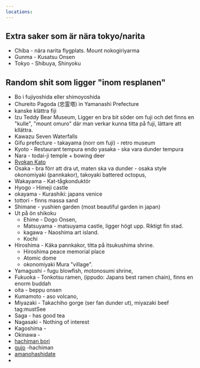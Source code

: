 ```yaml
---
locations: 
---
```


## Extra saker som är nära tokyo/narita
* Chiba - nära narita flygplats. Mount nokogiriyarma
* Gunma - Kusatsu Onsen
* Tokyo - Shibuya, Shinyoku


## Random shit som ligger "inom resplanen"
* Bo i fujiyoshida eller shimoyoshida
* Chureito Pagoda (忠霊塔) in Yamanashi Prefecture
* kanske klättra fiji
* Izu Teddy Bear Museum, Ligger en bra bit söder om fuji och det finns en "kulle", "mount omuro" där man verkar kunna titta på fuji, lättare att kllättra. 
* Kawazu Seven Waterfalls
* Gifu prefecture - takayama (norr om fuji) - retro museum
* Kyoto - Restaurant tempura endo yasaka - ska vara dunder tempura
* Nara - todai-ji temple + bowing deer
 * [Ryokan Kato](https://www.google.com/maps/place/Ryokan+Kato/@34.372737,135.8514673,17z/data=!3m1!4b1!4m9!3m8!1s0x6006c624dc7a5f15:0x7920be9ace6f1c5!5m2!4m1!1i2!8m2!3d34.372737!4d135.853656!16s%2Fg%2F1tctxhyp)
* Osaka - bra förr att dra ut, maten ska va dunder - osaka style okonomiyaki (pannkakor), takoyaki battered octopus, 
* Wakayama - Kat-tågkonduktör
* Hyogo - Himeji castle
* okayama -  Kurashiki: japans venice
* tottori - finns massa sand
* Shimane - yushien garden (most beautiful garden in japan)
* Ut på ön shikoku
  * Ehime - Dogo Onsen, 
  * Matsuyama - matsuyama castle, ligger högt upp. Riktigt fin stad.
  * kagawa - Naoshima art island. 
  * Kochi 
* Hiroshima - Käka pannkakor, titta på itsukushima shrine. 
  * Hiroshima peace memorial place
  * Atomic dome
  * okonomiyaki Mura "village". 
* Yamagushi - fugu blowfish, motonosumi shrine, 
* Fukuoka - Tonkotsu ramen, (ippudo: Japans best ramen chain), finns en enorm buddah
* oita - beppu onsen
* Kumamoto - aso volcano, 
* Miyazaki - Takachiho gorge (ser fan dunder ut), miyazaki beef tag:mustSee
* Saga - has good tea
* Nagasaki - Nothing of interest
* Kagoshima - 
* Okinawa - 
* [hachiman bori](geo:34.7169874,137.735943)
* [gujo](geo:35.748417,136.9643095) -hachiman
* [amanohashidate](geo:35.5680023,135.19063815218206)
* 